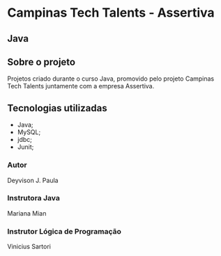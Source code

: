 # Campinas Tech Talents - Assertiva

## Java 

## Sobre o projeto
Projetos criado durante o curso Java, promovido pelo projeto Campinas Tech Talents juntamente com a empresa Assertiva.

## Tecnologias utilizadas
- Java;
- MySQL;
- jdbc;
- Junit;

### Autor
Deyvison J. Paula

### Instrutora Java
Mariana Mian

### Instrutor Lógica de Programação
Vinicius Sartori
